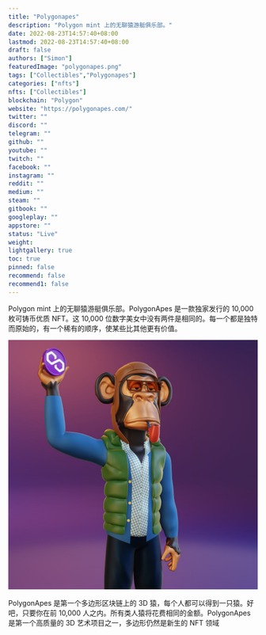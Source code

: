 ```yaml
---
title: "Polygonapes"
description: "Polygon mint 上的无聊猿游艇俱乐部。"
date: 2022-08-23T14:57:40+08:00
lastmod: 2022-08-23T14:57:40+08:00
draft: false
authors: ["Simon"]
featuredImage: "polygonapes.png"
tags: ["Collectibles","Polygonapes"]
categories: ["nfts"]
nfts: ["Collectibles"]
blockchain: "Polygon"
website: "https://polygonapes.com/"
twitter: ""
discord: ""
telegram: ""
github: ""
youtube: ""
twitch: ""
facebook: ""
instagram: ""
reddit: ""
medium: ""
steam: ""
gitbook: ""
googleplay: ""
appstore: ""
status: "Live"
weight: 
lightgallery: true
toc: true
pinned: false
recommend: false
recommend1: false
---
```

Polygon mint 上的无聊猿游艇俱乐部。PolygonApes 是一款独家发行的 10,000 枚可铸币优质 NFT。这 10,000 位数字美女中没有两件是相同的。每一个都是独特而原始的，有一个稀有的顺序，使某些比其他更有价值。

![配图](polygonhand.jpg)

PolygonApes 是第一个多边形区块链上的 3D 猿，每个人都可以得到一只猿。好吧，只要你在前 10,000 人之内。所有类人猿将花费相同的金额。PolygonApes 是第一个高质量的 3D 艺术项目之一，多边形仍然是新生的 NFT 领域